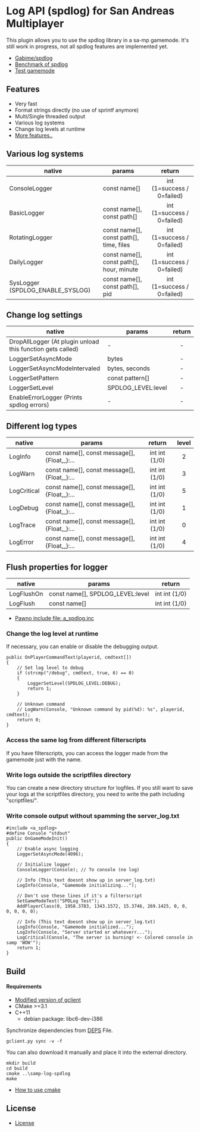# Log API (spdlog) for San Andreas Multiplayer #
This plugin allows you to  use the spdlog library in a sa-mp gamemode.
It's still work in progress, not all spdlog features are implemented yet.

- [Gabime/spdlog](https://github.com/gabime/spdlog)
- [Benchmark of spdlog](https://github.com/gabime/spdlog#benchmarks)
- [Test gamemode](test/test_gamemode.pwn)

## Features
- Very fast
- Format strings directly (no use of sprintf anymore)
- Multi/Single threaded output
- Various log systems
- Change log levels at runtime
- [More features..](https://github.com/gabime/spdlog#features)

## Various log systems
|native|params|return|
|-------|-------|:-----:|
|ConsoleLogger|const name[]|int (1=success / 0=failed)|
|BasicLogger|const name[], const path[]|int (1=success / 0=failed)|
|RotatingLogger|const name[], const path[], time, files|int (1=success / 0=failed)|
|DailyLogger|const name[], const path[], hour, minute|int (1=success / 0=failed)|
|SysLogger (SPDLOG_ENABLE_SYSLOG)|const name[], const path[], pid|int (1=success / 0=failed)|

## Change log settings
|native|params|return|
|-------|-------|:-----:|
|DropAllLogger (At plugin unload this function gets called)|-|-|
|LoggerSetAsyncMode|bytes|-|
|LoggerSetAsyncModeIntervaled|bytes, seconds|-|
|LoggerSetPattern|const pattern[]|-|
|LoggerSetLevel|SPDLOG_LEVEL:level|-|
|EnableErrorLogger (Prints spdlog errors)|-|-|

## Different log types
|native|params|return|level|
|-------|-------|:-----:|:-----:|
|LogInfo|const name[], const message[], {Float,_}:...|int int (1/0)|2|
|LogWarn|const name[], const message[], {Float,_}:...|int int (1/0)|3|
|LogCritical|const name[], const message[], {Float,_}:...|int int (1/0)|5|
|LogDebug|const name[], const message[], {Float,_}:...|int int (1/0)|1|
|LogTrace|const name[], const message[], {Float,_}:...|int int (1/0)|0|
|LogError|const name[], const message[], {Float,_}:...|int int (1/0)|4|

## Flush properties for logger
|native|params|return|
|-------|-------|:-----:|
|LogFlushOn|const name[], SPDLOG_LEVEL:level|int int (1/0)|
|LogFlush|const name[]|int int (1/0)|

- [Pawno include file: a_spdlog.inc](include/a_spdlog.inc)

### Change the log level at runtime
If necessary, you can enable or disable the debugging output.

    public OnPlayerCommandText(playerid, cmdtext[])
    {
        // Set log level to debug
        if (strcmp("/debug", cmdtext, true, 6) == 0)
        {
            LoggerSetLevel(SPDLOG_LEVEL:DEBUG);
            return 1;
        }
    
        // Unknown command
        // LogWarn(Console, "Unknown command by pid(%d): %s", playerid, cmdtext);
        return 0;
    }
    
### Access the same log from different filterscripts
If you have filterscripts, you can access the logger made from the gamemode just with the
name.

### Write logs outside the scriptfiles directory
You can create a new directory structure for logfiles.
If you still want to save your logs at the scriptfiles directory, you need to 
write the path including "scriptfiles/".

### Write console output without spamming the server_log.txt
    #include <a_spdlog>
    #define Console "stdout"
    public OnGameModeInit()
    {
        // Enable async logging
        LoggerSetAsyncMode(4096);
        
        // Initialize logger
        ConsoleLogger(Console); // To console (no log)
    
        // Info (This text doesnt show up in server_log.txt)
        LogInfo(Console, "Gamemode initializing...");
    
        // Don't use these lines if it's a filterscript
        SetGameModeText("SPDLog Test");
        AddPlayerClass(0, 1958.3783, 1343.1572, 15.3746, 269.1425, 0, 0, 0, 0, 0, 0);
    
        // Info (This text doesnt show up in server_log.txt)
        LogInfo(Console, "Gamemode initialized...");
        LogInfo(Console, "Server started or whateverr...");
        LogCritical(Console, "The server is burning! <- Colored console in samp 'WOW'");
        return 1;
    }
    
## Build
#### Requirements
- [Modified version of gclient](https://github.com/timniederhausen/gclient)
- CMake >=3.1
- C++11
  - debian package: libc6-dev-i386

Synchronize dependencies from [DEPS](DEPS) File.

    gclient.py sync -v -f

You can also download it manually and place it into the external directory.

    mkdir build
    cd build
    cmake ..\samp-log-spdlog
    make

- [How to use cmake](https://github.com/bast/cmake-example)

## License
- [License](LICENSE)